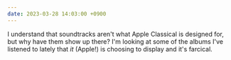 ```yaml
---
date: 2023-03-28 14:03:00 +0900
---
```


I understand that soundtracks aren't what Apple Classical is designed for, but why have them show up there? I'm looking at some of the albums I've listened to lately that _it_ (Apple!) is choosing to display and it's farcical.
